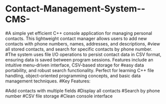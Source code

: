 # Contact-Management-System--CMS-
#A simple yet efficient C++ console application for managing personal contacts. This lightweight contact manager allows users to add new contacts with phone numbers, names, addresses, and descriptions, #view all stored contacts, and search for specific contacts by phone number.
#The system uses file I/O operations to persist contact data in CSV format, ensuring data is saved between program sessions. Features include an intuitive menu-driven interface, CSV-based storage for #easy data portability, and robust search functionality. Perfect for learning C++ file handling, object-oriented programming concepts, and basic data management techniques.
#Key Features:

#Add contacts with multiple fields
#Display all contacts
#Search by phone number
#CSV file storage
#Clean console interface
